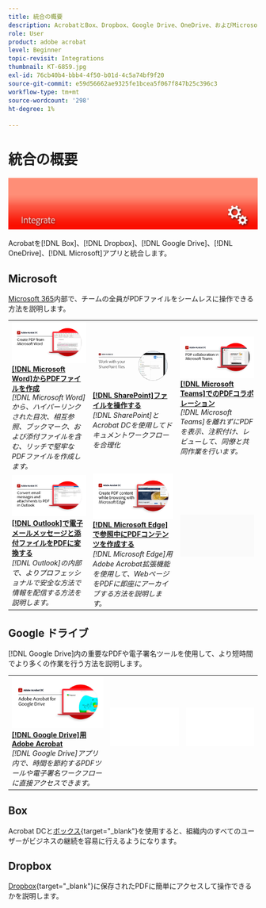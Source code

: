 ```yaml
---
title: 統合の概要
description: AcrobatとBox、Dropbox、Google Drive、OneDrive、およびMicrosoftアプリの統合
role: User
product: adobe acrobat
level: Beginner
topic-revisit: Integrations
thumbnail: KT-6859.jpg
exl-id: 76cb40b4-bbb4-4f50-b01d-4c5a74bf9f20
source-git-commit: e59d56662ae9325fe1bcea5f067f847b25c396c3
workflow-type: tm+mt
source-wordcount: '298'
ht-degree: 1%

---
```


# 統合の概要

![Acrobat統合イメージ](../assets/Hero-Integrate.png)

Acrobatを[!DNL Box]、[!DNL Dropbox]、[!DNL Google Drive]、[!DNL OneDrive]、[!DNL Microsoft]アプリと統合します。

## Microsoft

[Microsoft 365](https://www.adobe.com/documentcloud/integrations/microsoft-office-365.html)内部で、チームの全員がPDFファイルをシームレスに操作できる方法を説明します。

<table style="table-layout:fixed">
<tr>
  <td>
    <a href="createfromword.md">
      <img alt="Microsoft WordからPDFファイルを作成する" src="../assets/CreateWord.png" />
    </a>
    <div>
    <a href="createfromword.md"><strong>[!DNL Microsoft Word]からPDFファイルを作成</strong></a>
    </div>
    <em>[!DNL Microsoft Word]から、ハイパーリンクされた目次、相互参照、ブックマーク、および添付ファイルを含む、リッチで堅牢なPDFファイルを作成します。</em>
    <br>
  </td>
  <td>
    <a href="acrobatandsp.md">
      <img alt="[!DNL SharePoint]ファイルを操作する" src="../assets/SharePoint.png" />
    </a>
    <div>
    <a href="acrobatandsp.md"><strong>[!DNL SharePoint]ファイルを操作する</strong></a>
    </div>
    <em>[!DNL SharePoint]とAcrobat DCを使用してドキュメントワークフローを合理化</em>
    <br>
  </td>  
  <td>
    <a href="acrobatandteams.md">
      <img alt="[!DNL Microsoft Teams]でのPDFコラボレーション" src="../assets/MicrosoftTeams.png" />
    </a>
    <div>
    <a href="acrobatandteams.md"><strong>[!DNL Microsoft Teams]でのPDFコラボレーション</strong></a>
    </div>
    <em>[!DNL Microsoft Teams]を離れずにPDFを表示、注釈付け、レビューして、同僚と共同作業を行います。</em>
    <br>
  </td>
</tr>
<tr>
  <td>
    <a href="outlook.md">
      <img alt="Outlookで電子メールメッセージと添付ファイルをPDFに変換する" src="../assets/Outlook.jpg" />
    </a>
    <div>
    <a href="outlook.md"><strong>[!DNL Outlook]で電子メールメッセージと添付ファイルをPDFに変換する</strong></a>
    </div>
    <em>[!DNL Outlook]の内部で、よりプロフェッショナルで安全な方法で情報を配信する方法を説明します。</em>
    <br>
  </td>
  <td>
    <a href="edge.md">
      <img alt="[!DNL Microsoft Edge]で参照中にPDFコンテンツを作成する" src="../assets/Edge_1280.png" />
    </a>
    <div>
    <a href="edge.md"><strong>[!DNL Microsoft Edge]で参照中にPDFコンテンツを作成する</strong></a>
    </div>
    <em>[!DNL Microsoft Edge]用Adobe Acrobat拡張機能を使用して、WebページをPDFに即座にアーカイブする方法を説明します。</em>
    <br>
  </td>
  <td>
   <img alt="スペーサ" src="../assets/Grayspacer.png" />
    <div>
    <br>
  </td>
</tr>
</table>

## Google ドライブ

[!DNL Google Drive]内の重要なPDFや電子署名ツールを使用して、より短時間でより多くの作業を行う方法を説明します。

<table style="table-layout:fixed">
<tr>
  <td>
    <a href="acrobatandgoogle.md">
      <img alt="Googleドライブ用Adobe Acrobat" src="../assets/acrobatgoogle.jpg" />
    </a>
    <div>
    <a href="acrobatandgoogle.md"><strong>[!DNL Google Drive]用Adobe Acrobat</strong></a>
    </div>
    <em>[!DNL Google Drive]アプリ内で、時間を節約するPDFツールや電子署名ワークフローに直接アクセスできます。</em>
    <br>
  </td>
  <td>
   <img alt="スペーサ" src="../assets/Whitespacer.png" />
    <div>
    <br>
  </td>
  <td>
   <img alt="スペーサ" src="../assets/Whitespacer.png" />
    <div>
    <br>
  </td>
</tr>
</table>

## Box

Acrobat DCと[ボックス](https://www.adobe.com/documentcloud/integrations/box.html){target=&quot;_blank&quot;}を使用すると、組織内のすべてのユーザーがビジネスの継続を容易に行えるようになります。

## Dropbox

[Dropbox](https://www.adobe.com/documentcloud/integrations/dropbox.html){target=&quot;_blank&quot;}に保存されたPDFに簡単にアクセスして操作できるかを説明します。
